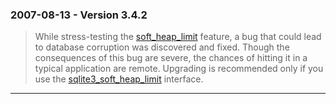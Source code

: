 ### 2007\-08\-13 \- Version 3\.4\.2


> While stress\-testing the
>  [soft\_heap\_limit](c3ref/soft_heap_limit.html)
>  feature, a bug that could lead to
>  database corruption was discovered and fixed.
>  Though the consequences of this bug are severe, the chances of hitting
>  it in a typical application are remote. Upgrading is recommended
>  only if you use the
>  [sqlite3\_soft\_heap\_limit](c3ref/soft_heap_limit.html)
>  interface.



---

